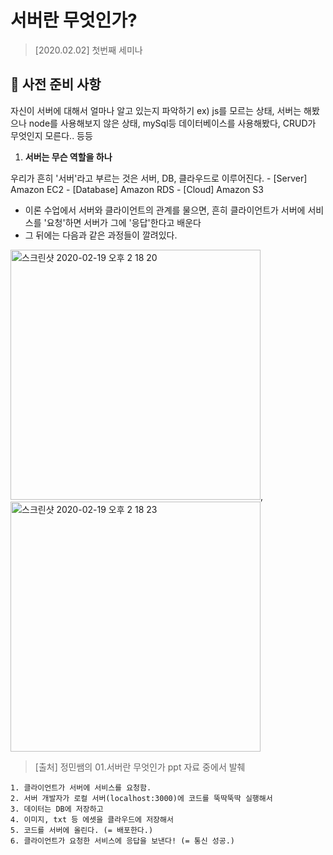 # 서버란 무엇인가?
> [2020.02.02] 첫번째 세미나


## 📌 사전 준비 사항

자신이 서버에 대해서 얼마나 알고 있는지 파악하기
ex) js를 모르는 상태, 서버는 해봤으나 node를 사용해보지 않은 상태, mySql등 데이터베이스를 사용해봤다, CRUD가 무엇인지 모른다.. 등등


1. **서버는 무슨 역할을 하나**
  
  우리가 흔히 '서버'라고 부르는 것은 서버, DB, 클라우드로 이루어진다.
    - [Server] Amazon EC2
    - [Database] Amazon RDS
    - [Cloud] Amazon S3
    
  - 이론 수업에서 서버와 클라이언트의 관계를 물으면, 흔히 클라이언트가 서버에 서비스를 '요청'하면 서버가 그에 '응답'한다고 배운다
  - 그 뒤에는 다음과 같은 과정들이 깔려있다.
  
  <img width="400" alt="스크린샷 2020-02-19 오후 2 18 20" src="https://user-images.githubusercontent.com/44978839/74804253-0a4cfd80-5323-11ea-8343-75f4f3415249.png">, <img width="400" alt="스크린샷 2020-02-19 오후 2 18 23" src="https://user-images.githubusercontent.com/44978839/74804289-1c2ea080-5323-11ea-8ca0-267af7ab196b.png">
  > [출처] 정민쌤의 01.서버란 무엇인가 ppt 자료 중에서 발췌

    1. 클라이언트가 서버에 서비스를 요청함.
    2. 서버 개발자가 로컬 서버(localhost:3000)에 코드를 뚝딱뚝딱 실행해서
    3. 데이터는 DB에 저장하고
    4. 이미지, txt 등 에셋을 클라우드에 저장해서
    5. 코드를 서버에 올린다. (= 배포한다.)
    6. 클라이언트가 요청한 서비스에 응답을 보낸다! (= 통신 성공.)
  
